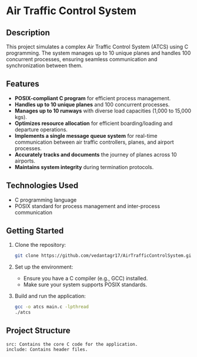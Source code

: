 # Air Traffic Control System

## Description

This project simulates a complex Air Traffic Control System (ATCS) using C programming. The system manages up to 10 unique planes and handles 100 concurrent processes, ensuring seamless communication and synchronization between them.

## Features

- **POSIX-compliant C program** for efficient process management.
- **Handles up to 10 unique planes** and 100 concurrent processes.
- **Manages up to 10 runways** with diverse load capacities (1,000 to 15,000 kgs).
- **Optimizes resource allocation** for efficient boarding/loading and departure operations.
- **Implements a single message queue system** for real-time communication between air traffic controllers, planes, and airport processes.
- **Accurately tracks and documents** the journey of planes across 10 airports.
- **Maintains system integrity** during termination protocols.

## Technologies Used

- C programming language
- POSIX standard for process management and inter-process communication

## Getting Started

1. Clone the repository:
    ```sh
    git clone https://github.com/vedantagr17/AirTrafficControlSystem.git
    ```

2. Set up the environment:
    - Ensure you have a C compiler (e.g., GCC) installed.
    - Make sure your system supports POSIX standards.

3. Build and run the application:
    ```sh
    gcc -o atcs main.c -lpthread
    ./atcs
    ```

## Project Structure

```plaintext
src: Contains the core C code for the application.
include: Contains header files.
